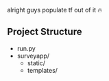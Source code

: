 alright guys populate tf out of it :fire:

## Project Structure

 - run.py  
 - surveyapp/ 
    - static/
    - templates/  
